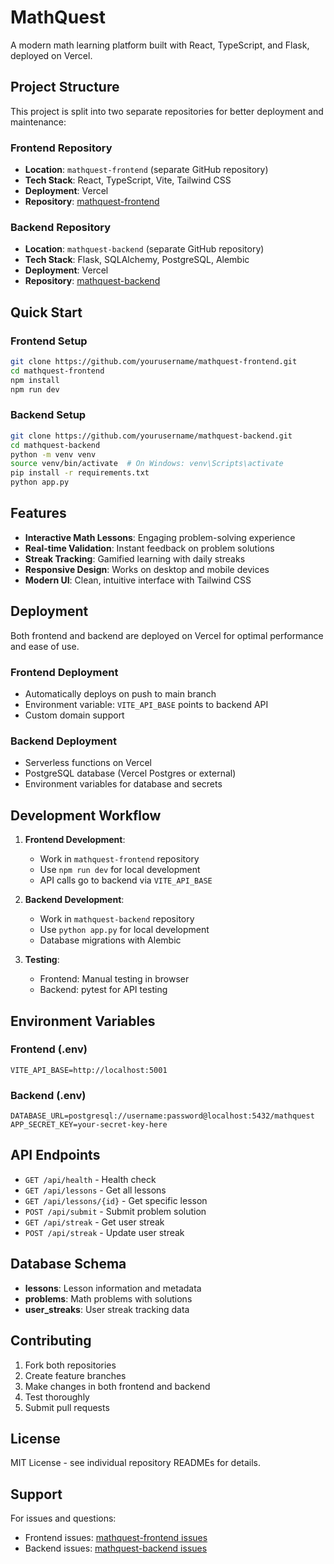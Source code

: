 # MathQuest

A modern math learning platform built with React, TypeScript, and Flask, deployed on Vercel.

## Project Structure

This project is split into two separate repositories for better deployment and maintenance:

### Frontend Repository
- **Location**: `mathquest-frontend` (separate GitHub repository)
- **Tech Stack**: React, TypeScript, Vite, Tailwind CSS
- **Deployment**: Vercel
- **Repository**: [mathquest-frontend](https://github.com/yourusername/mathquest-frontend)

### Backend Repository
- **Location**: `mathquest-backend` (separate GitHub repository)
- **Tech Stack**: Flask, SQLAlchemy, PostgreSQL, Alembic
- **Deployment**: Vercel
- **Repository**: [mathquest-backend](https://github.com/yourusername/mathquest-backend)

## Quick Start

### Frontend Setup
```bash
git clone https://github.com/yourusername/mathquest-frontend.git
cd mathquest-frontend
npm install
npm run dev
```

### Backend Setup
```bash
git clone https://github.com/yourusername/mathquest-backend.git
cd mathquest-backend
python -m venv venv
source venv/bin/activate  # On Windows: venv\Scripts\activate
pip install -r requirements.txt
python app.py
```

## Features

- **Interactive Math Lessons**: Engaging problem-solving experience
- **Real-time Validation**: Instant feedback on problem solutions
- **Streak Tracking**: Gamified learning with daily streaks
- **Responsive Design**: Works on desktop and mobile devices
- **Modern UI**: Clean, intuitive interface with Tailwind CSS

## Deployment

Both frontend and backend are deployed on Vercel for optimal performance and ease of use.

### Frontend Deployment
- Automatically deploys on push to main branch
- Environment variable: `VITE_API_BASE` points to backend API
- Custom domain support

### Backend Deployment
- Serverless functions on Vercel
- PostgreSQL database (Vercel Postgres or external)
- Environment variables for database and secrets

## Development Workflow

1. **Frontend Development**:
   - Work in `mathquest-frontend` repository
   - Use `npm run dev` for local development
   - API calls go to backend via `VITE_API_BASE`

2. **Backend Development**:
   - Work in `mathquest-backend` repository
   - Use `python app.py` for local development
   - Database migrations with Alembic

3. **Testing**:
   - Frontend: Manual testing in browser
   - Backend: pytest for API testing

## Environment Variables

### Frontend (.env)
```env
VITE_API_BASE=http://localhost:5001
```

### Backend (.env)
```env
DATABASE_URL=postgresql://username:password@localhost:5432/mathquest
APP_SECRET_KEY=your-secret-key-here
```

## API Endpoints

- `GET /api/health` - Health check
- `GET /api/lessons` - Get all lessons
- `GET /api/lessons/{id}` - Get specific lesson
- `POST /api/submit` - Submit problem solution
- `GET /api/streak` - Get user streak
- `POST /api/streak` - Update user streak

## Database Schema

- **lessons**: Lesson information and metadata
- **problems**: Math problems with solutions
- **user_streaks**: User streak tracking data

## Contributing

1. Fork both repositories
2. Create feature branches
3. Make changes in both frontend and backend
4. Test thoroughly
5. Submit pull requests

## License

MIT License - see individual repository READMEs for details.

## Support

For issues and questions:
- Frontend issues: [mathquest-frontend issues](https://github.com/yourusername/mathquest-frontend/issues)
- Backend issues: [mathquest-backend issues](https://github.com/yourusername/mathquest-backend/issues) 